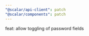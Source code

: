 ```yaml
---
"@scalar/api-client": patch
"@scalar/components": patch
---
```


feat: allow toggling of password fields
